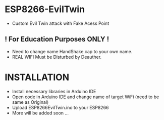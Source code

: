 # ESP8266-EvilTwin
- Custom Evil Twin attack with Fake Acess Point
## ! For Education Purposes ONLY !
- Need to change name HandShake.cap to your own name.
- REAL WIFI Must be Disturbed by Deauther.
# INSTALLATION
- Install necessary libraries in Arduino IDE
- Open code in Arduino IDE and change name of target WiFi (need to be same as Original)
- Upload ESP8266EvilTwin.ino to your ESP8266
- More will be added soon ...
